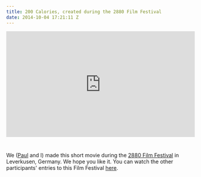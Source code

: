 ```yaml
---
title: 200 Calories, created during the 2880 Film Festival
date: 2014-10-04 17:21:11 Z
---
```


<style>.embed-container { position: relative; padding-bottom: 56.25%; height: 0; overflow: hidden; max-width: 100%; margin-bottom: 40px; } .embed-container iframe, .embed-container object, .embed-container embed { position: absolute; top: 0; left: 0; width: 100%; height: 100%; }</style><div class='embed-container'><iframe src='https://www.youtube.com/embed/NUh2gXNLSKw' frameborder='0' allowfullscreen></iframe></div>

We ([Paul](https://www.youtube.com/user/PiratPaul "Paul Rosescu") and I) made this short movie during the [2880 Film Festival](http://www.2880-filmfestival.de/ "2880 Film Festival") in Leverkusen, Germany. We hope you like it. You can watch the other participants' entries to this Film Festival [here](https://www.youtube.com/playlist?list=PLzEYd5Su58AJDuIaCvxDRSUV59u1qHN_R).